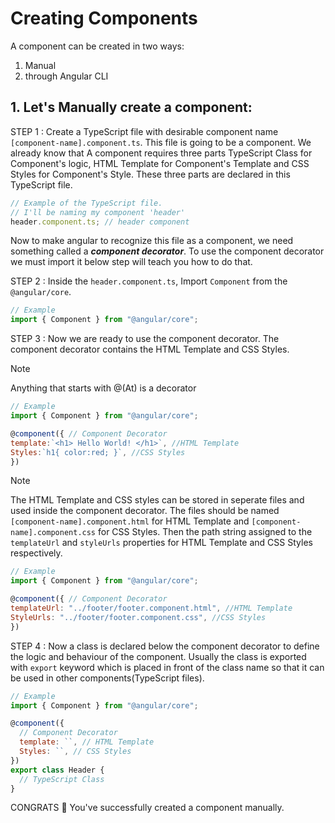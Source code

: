 # Creating Components

A component can be created in two ways&colon;

1. Manual
2. through Angular CLI

## 1. Let&apos;s Manually create a component&colon;

STEP 1 &colon; Create a TypeScript file with desirable component name `[component-name].component.ts`&period; This file is going to be a component. We already know that A component requires three parts TypeScript Class for Component&apos;s logic&comma; HTML Template for Component&apos;s Template and CSS Styles for Component&apos;s Style&period; These three parts are declared in this TypeScript file.

```js
// Example of the TypeScript file.
// I'll be naming my component 'header'
header.component.ts; // header component
```

Now to make angular to recognize this file as a component&comma; we need something called a **_component decorator_**&period; To use the component decorator we must import it below step will teach you how to do that&period;

STEP 2 &colon; Inside the `header.component.ts`&comma; Import `Component` from the `@angular/core`&period;

```js
// Example
import { Component } from "@angular/core";
```

STEP 3 &colon; Now we are ready to use the component decorator&period; The component decorator contains the HTML Template and CSS Styles.

> [!NOTE]
> Anything that starts with @(At) is a decorator

```js
// Example
import { Component } from "@angular/core";

@component({ // Component Decorator
template:`<h1> Hello World! </h1>`, //HTML Template
Styles:`h1{ color:red; }`, //CSS Styles
})
```

> [!NOTE]
> The HTML Template and CSS styles can be stored in seperate files and used inside the component decorator&period; The files should be named `[component-name].component.html` for HTML Template and `[component-name].component.css` for CSS Styles. Then the path string assigned to the `templateUrl` and `styleUrls` properties for HTML Template and CSS Styles respectively&period;

```js
// Example
import { Component } from "@angular/core";

@component({ // Component Decorator
templateUrl: "../footer/footer.component.html", //HTML Template
StyleUrls: "../footer/footer.component.css", //CSS Styles
})
```

STEP 4 &colon; Now a class is declared below the component decorator to define the logic and behaviour of the component&period; Usually the class is exported with `export` keyword which is placed in front of the class name so that it can be used in other components&lpar;TypeScript files&rpar;&period;

```js
// Example
import { Component } from "@angular/core";

@component({
  // Component Decorator
  template: ``, // HTML Template
  Styles: ``, // CSS Styles
})
export class Header {
  // TypeScript Class
}
```

CONGRATS :clap: You've successfully created a component manually&period;
